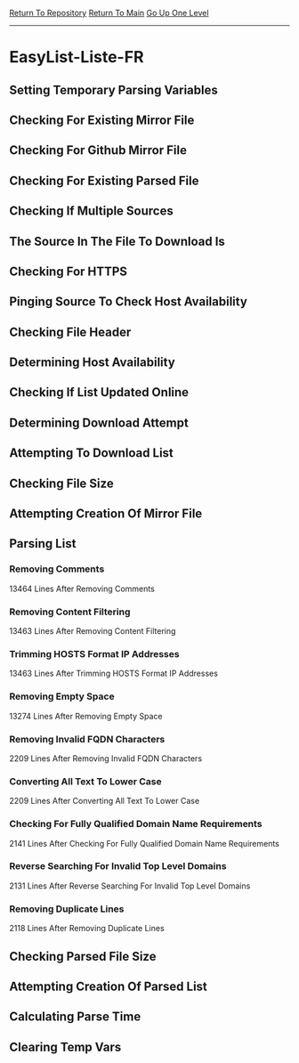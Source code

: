 [Return To Repository](https://github.com/deathbybandaid/piholeparser/)
[Return To Main](https://github.com/deathbybandaid/piholeparser/blob/master/RecentRunLogs/Mainlog.md)
[Go Up One Level](https://github.com/deathbybandaid/piholeparser/blob/master/RecentRunLogs/TopLevelScripts/30-Processing-External-Blacklists.md)
____________________________________
# EasyList-Liste-FR
## Setting Temporary Parsing Variables
## Checking For Existing Mirror File
## Checking For Github Mirror File
## Checking For Existing Parsed File
## Checking If Multiple Sources
## The Source In The File To Download Is
## Checking For HTTPS
## Pinging Source To Check Host Availability
## Checking File Header
## Determining Host Availability
## Checking If List Updated Online
## Determining Download Attempt
## Attempting To Download List
## Checking File Size
## Attempting Creation Of Mirror File
## Parsing List
### Removing Comments
13464 Lines After Removing Comments
### Removing Content Filtering
13463 Lines After Removing Content Filtering
### Trimming HOSTS Format IP Addresses
13463 Lines After Trimming HOSTS Format IP Addresses
### Removing Empty Space
13274 Lines After Removing Empty Space
### Removing Invalid FQDN Characters
2209 Lines After Removing Invalid FQDN Characters
### Converting All Text To Lower Case
2209 Lines After Converting All Text To Lower Case
### Checking For Fully Qualified Domain Name Requirements
2141 Lines After Checking For Fully Qualified Domain Name Requirements
### Reverse Searching For Invalid Top Level Domains
2131 Lines After Reverse Searching For Invalid Top Level Domains
### Removing Duplicate Lines
2118 Lines After Removing Duplicate Lines
## Checking Parsed File Size
## Attempting Creation Of Parsed List
## Calculating Parse Time
## Clearing Temp Vars
